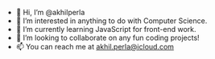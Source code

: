 - 👋 Hi, I’m @akhilperla
- 👀 I’m interested in anything to do with Computer Science.
- 🌱 I’m currently learning JavaScript for front-end work.
- 💞️ I’m looking to collaborate on any fun coding projects!
- 📫 You can reach me at akhil.perla@icloud.com

<!---
akhilperla/akhilperla is a ✨ special ✨ repository because its `README.md` (this file) appears on your GitHub profile.
You can click the Preview link to take a look at your changes.
--->
